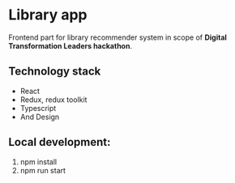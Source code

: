 # Library app

Frontend part for library recommender system in scope of **Digital Transformation Leaders hackathon**.

## Technology stack
* React
* Redux, redux toolkit
* Typescript
* And Design

## Local development:

1. npm install
2. npm run start
